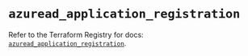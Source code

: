 # `azuread_application_registration`

Refer to the Terraform Registry for docs: [`azuread_application_registration`](https://registry.terraform.io/providers/hashicorp/azuread/2.52.0/docs/resources/application_registration).
